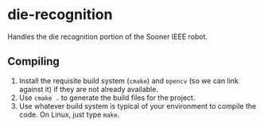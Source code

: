# die-recognition

Handles the die recognition portion of the Sooner IEEE robot.

## Compiling

1. Install the requisite build system (`cmake`) and `opencv` (so we can link against it) if they are not already available.
2. Use `cmake .` to generate the build files for the project.
3. Use whatever build system is typical of your environment to compile the code. On Linux, just type `make`.